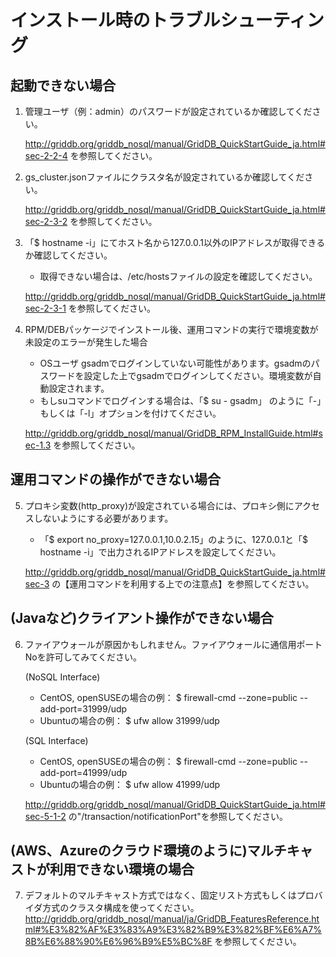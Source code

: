 # インストール時のトラブルシューティング

## 起動できない場合

1. 管理ユーザ（例：admin）のパスワードが設定されているか確認してください。  

    http://griddb.org/griddb_nosql/manual/GridDB_QuickStartGuide_ja.html#sec-2-2-4 を参照してください。

2. gs_cluster.jsonファイルにクラスタ名が設定されているか確認してください。

    http://griddb.org/griddb_nosql/manual/GridDB_QuickStartGuide_ja.html#sec-2-3-2 を参照してください。

3. 「$ hostname -i」にてホスト名から127.0.0.1以外のIPアドレスが取得できるか確認してください。  
    - 取得できない場合は、/etc/hostsファイルの設定を確認してください。  
    
    http://griddb.org/griddb_nosql/manual/GridDB_QuickStartGuide_ja.html#sec-2-3-1 を参照してください。

4. RPM/DEBパッケージでインストール後、運用コマンドの実行で環境変数が未設定のエラーが発生した場合
    - OSユーザ gsadmでログインしていない可能性があります。gsadmのパスワードを設定した上でgsadmでログインしてください。環境変数が自動設定されます。
    - もしsuコマンドでログインする場合は、「$ su - gsadm」 のように「-」もしくは「-l」オプションを付けてください。

    http://griddb.org/griddb_nosql/manual/GridDB_RPM_InstallGuide.html#sec-1.3 を参照してください。

## 運用コマンドの操作ができない場合

5. プロキシ変数(http_proxy)が設定されている場合には、プロキシ側にアクセスしないようにする必要があります。
    - 「$ export no_proxy=127.0.0.1,10.0.2.15」のように、127.0.0.1と「$ hostname -i」で出力されるIPアドレスを設定してください。  

    http://griddb.org/griddb_nosql/manual/GridDB_QuickStartGuide_ja.html#sec-3 の【運用コマンドを利用する上での注意点】を参照してください。

## (Javaなど)クライアント操作ができない場合

6. ファイアウォールが原因かもしれません。ファイアウォールに通信用ポートNoを許可してみてください。

    (NoSQL Interface)
    - CentOS, openSUSEの場合の例： $ firewall-cmd --zone=public --add-port=31999/udp
    - Ubuntuの場合の例： $ ufw allow 31999/udp
    
    (SQL Interface)
    - CentOS, openSUSEの場合の例： $ firewall-cmd --zone=public --add-port=41999/udp
    - Ubuntuの場合の例： $ ufw allow 41999/udp

    http://griddb.org/griddb_nosql/manual/GridDB_QuickStartGuide_ja.html#sec-5-1-2 の"/transaction/notificationPort"を参照してください。

## (AWS、Azureのクラウド環境のように)マルチキャストが利用できない環境の場合

7. デフォルトのマルチキャスト方式ではなく、固定リスト方式もしくはプロバイダ方式のクラスタ構成を使ってください。
    http://griddb.org/griddb_nosql/manual/ja/GridDB_FeaturesReference.html#%E3%82%AF%E3%83%A9%E3%82%B9%E3%82%BF%E6%A7%8B%E6%88%90%E6%96%B9%E5%BC%8F を参照してください。
